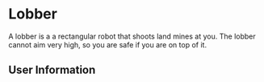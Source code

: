 # Lobber
A lobber is a a rectangular robot that shoots land mines at you. The lobber cannot aim very high, so you are safe if you are on top of it.

## User Information